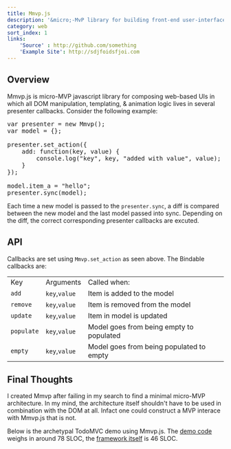 ```yaml
---
title: Mmvp.js
description: '&micro;-MvP library for building front-end user-interfaces.'
category: web
sort_index: 1
links:
    'Source' : http://github.com/something
    'Example Site': http://sdjfoidsfjoi.com
---
```


## Overview
Mmvp.js is micro-MVP javascript library for composing web-based UIs in which all DOM manipulation, templating, &amp; animation logic lives in several presenter callbacks.  Consider the following example:

<pre class='sh_javascript'>
var presenter = new Mmvp();
var model = {};

presenter.set_action({
    add: function(key, value) {
        console.log("key", key, "added with value", value);
    }
});

model.item_a = "hello";
presenter.sync(model);
</pre>

Each time a new model is passed to the `presenter.sync`, a diff is compared between the new model and the last model passed into sync. Depending on the diff, the correct corresponding  presenter callbacks are excuted. 

## API
Callbacks are set using `Mmvp.set_action` as seen above. The Bindable callbacks are:

<div class='block'><table class='code-table'>
<tr>
    <td>Key</td>
    <td>Arguments</td>
    <td>Called when:</td>
</tr>

<tr>
    <td><code>add</code></td>
    <td><code>key</code>,<code>value</code></td>
    <td>Item is added to the model</td>
</tr>
<tr>
    <td><code>remove</code></td>
    <td><code>key</code>,<code>value</code></td>
    <td>Item is removed from the model</td>
</tr>
<tr>
    <td><code>update</code></td>
    <td><code>key</code>,<code>value</code></td>
    <td>Item in model is updated</td>
</tr>
<tr>
    <td><code>populate</code></td>
    <td><code>key</code>,<code>value</code></td>
    <td>Model goes from being empty to populated</td>
</tr>
<tr>
    <td><code>empty</code></td>
    <td><code>key</code>,<code>value</code></td>
    <td>Model goes from being populated to empty</td>
</tr>
</table></div>

## Final Thoughts
I created Mmvp after failing in my search to find a minimal micro-MVP architecture. In my mind, the architecture itself shouldn't have to be used in combination with the DOM at all. Infact one could construct a MVP interace with Mmvp.js that is not.

Below is the archetypal TodoMVC demo using Mmvp.js. The [demo code]() weighs in around 78 SLOC, the [framework itself]() is 46 SLOC.
